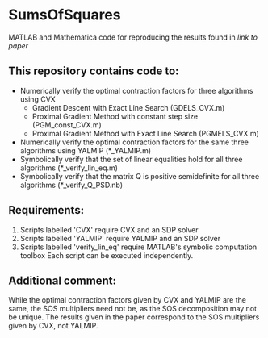 # SumsOfSquares
MATLAB and Mathematica code for reproducing the results found in _link to paper_
  
## This repository contains code to:
- Numerically verify the optimal contraction factors for three algorithms using CVX
  - Gradient Descent with Exact Line Search (GDELS_CVX.m)
  - Proximal Gradient Method with constant step size (PGM_const_CVX.m)
  - Proximal Gradient Method with Exact Line Search (PGMELS_CVX.m)
- Numerically verify the optimal contraction factors for the same three algorithms using YALMIP (*_YALMIP.m)
- Symbolically verify that the set of linear equalities hold for all three algorithms (*_verify_lin_eq.m)
- Symbolically verify that the matrix Q is positive semidefinite for all three algorithms (*_verify_Q_PSD.nb)

## Requirements:
1. Scripts labelled 'CVX' require CVX and an SDP solver
2. Scripts labelled 'YALMIP' require YALMIP and an SDP solver
3. Scripts labelled 'verify_lin_eq' require MATLAB's symbolic computation toolbox
Each script can be executed independently.

## Additional comment:
While the optimal contraction factors given by CVX and YALMIP are the same, the SOS multipliers need not be, as the SOS decomposition may not be unique. The results given in the paper correspond to the SOS multipliers given by CVX, not YALMIP.

